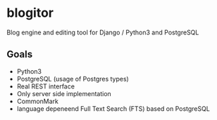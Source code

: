 # blogitor
Blog engine and editing tool for Django / Python3 and PostgreSQL

## Goals

* Python3
* PostgreSQL (usage of Postgres types)
* Real REST interface
* Only server side implementation
* CommonMark
* language depeneend Full Text Search (FTS) based on PostgreSQL
